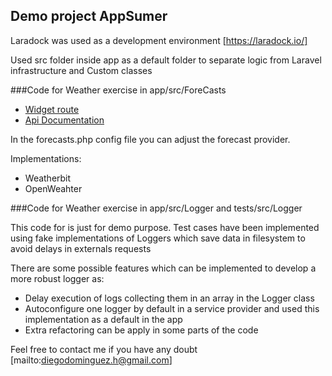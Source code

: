## Demo project AppSumer

Laradock was used as a development environment [https://laradock.io/]

Used src folder inside app as a default folder to separate logic from Laravel infrastructure and Custom classes

###Code for Weather exercise in app/src/ForeCasts
- [Widget route](http://localhost)
- [Api Documentation](https://localhost/api/documentation)

In the forecasts.php config file you can adjust the forecast provider. 

Implementations:
- Weatherbit
- OpenWeahter

###Code for Weather exercise in app/src/Logger and tests/src/Logger

This code for is just for demo purpose. Test cases have been implemented using fake implementations of Loggers which save data in filesystem to avoid delays in externals requests
 
There are some possible features which can be implemented to develop a more robust logger as:
- Delay execution of logs collecting them in an array in the Logger class 
- Autoconfigure one logger by default in a service provider and used this implementation as a default in the app
- Extra refactoring can be apply in some parts of the code

Feel free to contact me if you have any doubt [mailto:diegodominguez.h@gmail.com]
